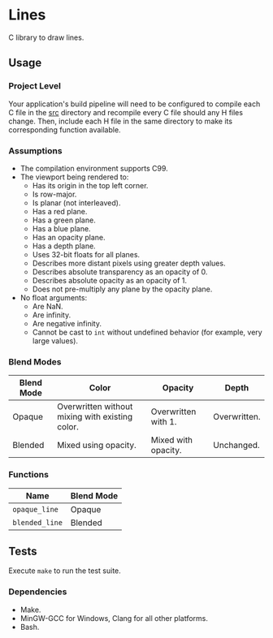 # Lines

C library to draw lines.

## Usage

### Project Level

Your application's build pipeline will need to be configured to compile each C
file in the [src](./src) directory and recompile every C file should any H files
change.  Then, include each H file in the same directory to make its
corresponding function available.

### Assumptions

- The compilation environment supports C99.
- The viewport being rendered to:
  - Has its origin in the top left corner.
  - Is row-major.
  - Is planar (not interleaved).
  - Has a red plane.
  - Has a green plane.
  - Has a blue plane.
  - Has an opacity plane.
  - Has a depth plane.
  - Uses 32-bit floats for all planes.
  - Describes more distant pixels using greater depth values.
  - Describes absolute transparency as an opacity of 0.
  - Describes absolute opacity as an opacity of 1.
  - Does not pre-multiply any plane by the opacity plane.
- No float arguments:
  - Are NaN.
  - Are infinity.
  - Are negative infinity.
  - Cannot be cast to `int` without undefined behavior (for example, very large
    values).

### Blend Modes

| Blend Mode | Color                                           | Opacity             | Depth        |
| ---------- | ----------------------------------------------- | ------------------- | ------------ |
| Opaque     | Overwritten without mixing with existing color. | Overwritten with 1. | Overwritten. |
| Blended    | Mixed using opacity.                            | Mixed with opacity. | Unchanged.   |

### Functions

| Name            | Blend Mode |
| --------------- | ---------- |
| `opaque_line`   | Opaque     |
| `blended_line`  | Blended    |

## Tests

Execute `make` to run the test suite.

### Dependencies

- Make.
- MinGW-GCC for Windows, Clang for all other platforms.
- Bash.
